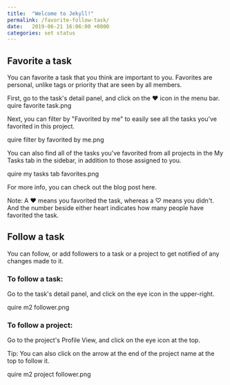 ```yaml
---
title:  "Welcome to Jekyll!"
permalink: /favorite-follow-task/
date:   2019-06-21 16:06:00 +0800
categories: set status
---
```


## Favorite a task

You can favorite a task that you think are important to you. Favorites are personal, unlike tags or priority that are seen by all members.

First, go to the task's detail panel, and click on the ♥ icon in the menu bar.
quire favorite task.png

Next, you can filter by "Favorited by me" to easily see all the tasks you've favorited in this project.

quire filter by favorited by me.png

You can also find all of the tasks you've favorited from all projects in the My Tasks tab in the sidebar, in addition to those assigned to you.

quire my tasks tab favorites.png

For more info, you can check out the blog post here.

Note: A ♥ means you favorited the task, whereas a ♡ means you didn't. And the number beside either heart indicates how many people have favorited the task.





## Follow a task

You can follow, or add followers to a task or a project to get notified of any changes made to it.

### To follow a task:

Go to the task's detail panel, and click on the eye icon in the upper-right.

quire m2 follower.png

### To follow a project:

Go to the project's Profile View, and click on the eye icon at the top.

Tip: You can also click on the arrow at the end of the project name at the top to follow it.

quire m2 project follower.png